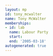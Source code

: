 ```yaml
---
layout: mp
id: tony_mcwalter
name: Tony McWalter
memberships:
- id: lab
  name: Labour Party
  start: 
  end: '2005-03-18'
autogenerated: true
---
```

